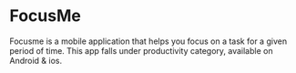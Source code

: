 # FocusMe

Focusme is a mobile application that helps you focus on a task for a given period of time. 
This app falls under productivity category, available on Android & ios.
